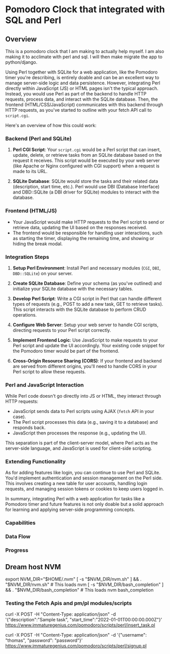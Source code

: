 # Pomodoro Clock that integrated with SQL and Perl

## Overview

This is a pomodoro clock that I am making to actually help myself. I am also making it to acclimate with perl and sql. I will then make migrate the app to python/django.



Using Perl together with SQLite for a web application, like the Pomodoro timer you're describing, is entirely doable and can be an excellent way to manage server-side logic and data persistence. However, integrating Perl directly within JavaScript (JS) or HTML pages isn't the typical approach. Instead, you would use Perl as part of the backend to handle HTTP requests, process data, and interact with the SQLite database. Then, the frontend (HTML/CSS/JavaScript) communicates with this backend through HTTP requests, as you've started to outline with your fetch API call to `script.cgi`.

Here's an overview of how this could work:

### Backend (Perl and SQLite)

1. **Perl CGI Script**: Your `script.cgi` would be a Perl script that can insert, update, delete, or retrieve tasks from an SQLite database based on the request it receives. This script would be executed by your web server (like Apache or Nginx configured with CGI support) when a request is made to its URL.

2. **SQLite Database**: SQLite would store the tasks and their related data (description, start time, etc.). Perl would use DBI (Database Interface) and DBD::SQLite (a DBI driver for SQLite) modules to interact with the database.

### Frontend (HTML/JS)

- Your JavaScript would make HTTP requests to the Perl script to send or retrieve data, updating the UI based on the responses received.
- The frontend would be responsible for handling user interactions, such as starting the timer, displaying the remaining time, and showing or hiding the break modal.

### Integration Steps

1. **Setup Perl Environment**: Install Perl and necessary modules (`CGI`, `DBI`, `DBD::SQLite`) on your server.

2. **Create SQLite Database**: Define your schema (as you've outlined) and initialize your SQLite database with the necessary tables.

3. **Develop Perl Script**: Write a CGI script in Perl that can handle different types of requests (e.g., POST to add a new task, GET to retrieve tasks). This script interacts with the SQLite database to perform CRUD operations.

4. **Configure Web Server**: Setup your web server to handle CGI scripts, directing requests to your Perl script correctly.

5. **Implement Frontend Logic**: Use JavaScript to make requests to your Perl script and update the UI accordingly. Your existing code snippet for the Pomodoro timer would be part of the frontend.

6. **Cross-Origin Resource Sharing (CORS)**: If your frontend and backend are served from different origins, you'll need to handle CORS in your Perl script to allow these requests.

### Perl and JavaScript Interaction

While Perl code doesn't go directly into JS or HTML, they interact through HTTP requests:
- JavaScript sends data to Perl scripts using AJAX (`fetch` API in your case).
- The Perl script processes this data (e.g., saving it to a database) and responds back.
- JavaScript then processes the response (e.g., updating the UI).

This separation is part of the client-server model, where Perl acts as the server-side language, and JavaScript is used for client-side scripting.

### Extending Functionality

As for adding features like login, you can continue to use Perl and SQLite. You'd implement authentication and session management on the Perl side. This involves creating a new table for user accounts, handling login requests, and managing session tokens or cookies to keep users logged in.

In summary, integrating Perl with a web application for tasks like a Pomodoro timer and future features is not only doable but a solid approach for learning and applying server-side programming concepts.


### Capabilities 



### Data Flow 



### Progress 





## Dream host NVM

export NVM_DIR="$HOME/.nvm"
[ -s "$NVM_DIR/nvm.sh" ] && \. "$NVM_DIR/nvm.sh"  # This loads nvm
[ -s "$NVM_DIR/bash_completion" ] && \. "$NVM_DIR/bash_completion"  # This loads nvm bash_completion


### Testing the Fetch Apis and pm/pl modules/scripts

curl -X POST -H "Content-Type: application/json" -d '{"description":"Sample task", "start_time":"2022-01-01T00:00:00.000Z"}' https://www.immaturegenius.com/pomodoro/scripts/perl/insert_task.pl

curl -X POST -H "Content-Type: application/json" -d '{"username": "thomas", "password": "password"}' https://www.immaturegenius.com/pomodoro/scripts/perl/signup.pl
